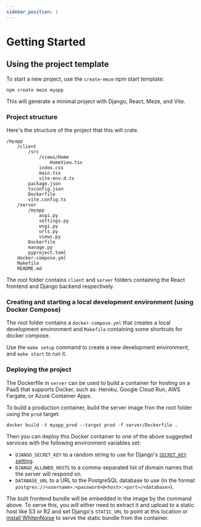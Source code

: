 ```yaml
---
sidebar_position: 1
---
```


# Getting Started

## Using the project template

To start a new project, use the `create-meze` npm start template:

```
npm create meze myapp
```

This will generate a minimal project with Django, React, Meze, and Vite.

### Project structure

Here's the structure of the project that this will crate.

```
/myapp
    /client
        /src
            /views/Home
                HomeView.tsx
            index.css
            main.tsx
            vite-env.d.ts
        package.json
        tsconfig.json
        Dockerfile
        vite.config.ts
    /server
        /myapp
            asgi.py
            settings.py
            wsgi.py
            urls.py
            views.py
        Dockerfile
        manage.py
        pyproject.toml
    docker-compose.yml
    Makefile
    README.md
```

The root folder contains ``client`` and ``server`` folders containing the React frontend and Django backend respectively.

### Creating and starting a local development environment (using Docker Compose)

The root folder contains a ``docker-compose.yml`` that creates a local development environment and ``Makefile`` containing some shortcuts for docker compose.

Use the ``make setup`` command to create a new development environment, and ``make start`` to run it.

### Deploying the project

The Dockerfile in ``server`` can be used to build a container for hosting on a PaaS that supports Docker, such as: Heroku, Google Cloud Run, AWS Fargate, or Azure Container Apps.

To build a production container, build the server image fron the root folder using the ``prod`` target:

```
docker build -t myapp_prod --target prod -f server/Dockerfile .
```

Then you can deploy this Docker container to one of the above suggested services with the following environment variables set:

- ``DJANGO_SECRET_KEY`` to a random string to use for Django's [``SECRET_KEY`` setting](https://docs.djangoproject.com/en/5.0/ref/settings/#std-setting-SECRET_KEY).
- ``DJANGO_ALLOWED_HOSTS`` to a comma-separated list of domain names that the server will respond on.
- ``DATABASE_URL`` to a URL to the PostgreSQL database to use (in the format ``postgres://<username>:<password>@<host>:<port>/<database>``).

The built frontend bundle will be embedded in the image by the command above. To serve this, you will either need to extract it and upload to a static host like S3 or R2 and set Django's ``STATIC_URL`` to point at this location or [install WhitenNoise](https://whitenoise.readthedocs.io/en/latest/django.html) to serve the static bundle from the container.
